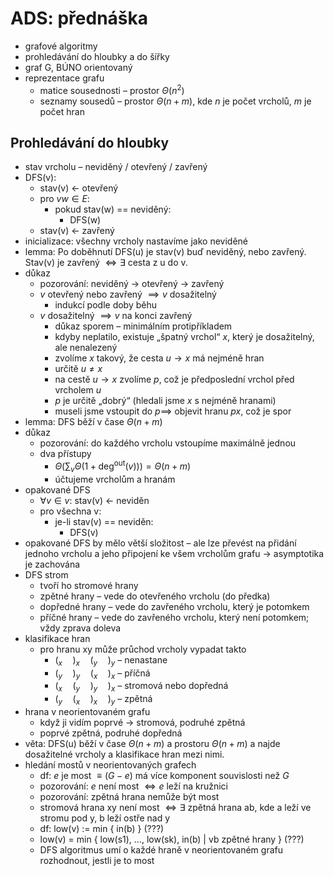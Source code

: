 # ADS: přednáška

- grafové algoritmy
- prohledávání do hloubky a do šířky
- graf G, BÚNO orientovaný
- reprezentace grafu
	- matice sousednosti – prostor $\Theta(n^2)$
	- seznamy sousedů – prostor $\Theta(n+m)$, kde $n$ je počet vrcholů, $m$ je počet hran

## Prohledávání do hloubky

- stav vrcholu – neviděný / otevřený / zavřený
- DFS(v):
	- stav(v) $\leftarrow$ otevřený
	- pro $vw\in E$:
		- pokud stav(w) == neviděný:
			- DFS(w)
	- stav(v) $\leftarrow$ zavřený
- inicializace: všechny vrcholy nastavíme jako neviděné
- lemma: Po doběhnutí DFS(u) je stav(v) buď neviděný, nebo zavřený. Stav(v) je zavřený $\iff\exists$ cesta z u do v.
- důkaz
	- pozorování: neviděný → otevřený → zavřený
	- $v$ otevřený nebo zavřený $\implies v$ dosažitelný
		- indukcí podle doby běhu
	- $v$ dosažitelný $\implies v$ na konci zavřený
		- důkaz sporem – minimálním protipříkladem
		- kdyby neplatilo, existuje „špatný vrchol“ $x$, který je dosažitelný, ale nenalezený
		- zvolíme $x$ takový, že cesta $u\to x$ má nejméně hran
		- určitě $u\neq x$
		- na cestě $u\to x$ zvolíme $p$, což je předposlední vrchol před vrcholem $u$
		- $p$ je určitě „dobrý“ (hledali jsme $x$ s nejméně hranami)
		- museli jsme vstoupit do $p\implies$ objevit hranu $px$, což je spor
- lemma: DFS běží v čase $\Theta(n+m)$
- důkaz
	- pozorování: do každého vrcholu vstoupíme maximálně jednou
	- dva přístupy
		- $\Theta(\sum_v\Theta(1+\text{deg}^{\text{out}}(v)))=\Theta(n+m)$
		- účtujeme vrcholům a hranám
- opakované DFS
	- $\forall v\in v:$ stav(v) $\leftarrow$ neviděn
	- pro všechna v:
		- je-li stav(v) == neviděn:
			- DFS(v)
- opakované DFS by mělo větší složitost – ale lze převést na přidání jednoho vrcholu a jeho připojení ke všem vrcholům grafu → asymptotika je zachována
- DFS strom
	- tvoří ho stromové hrany
	- zpětné hrany – vede do otevřeného vrcholu (do předka)
	- dopředné hrany – vede do zavřeného vrcholu, který je potomkem
	- příčné hrany – vede do zavřeného vrcholu, který není potomkem; vždy zprava doleva
- klasifikace hran
	- pro hranu xy může průchod vrcholy vypadat takto
		- $(_x\quad)_x\quad(_y\quad)_y$ – nenastane
		- $(_y\quad)_y\quad(_x\quad)_x$ – příčná
		- $(_x\quad(_y\quad)_y\quad)_x$ – stromová nebo dopředná
		- $(_y\quad(_x\quad)_x\quad)_y$ – zpětná
- hrana v neorientovaném grafu
	- když ji vidím poprvé → stromová, podruhé zpětná
	- poprvé zpětná, podruhé dopředná
- věta: DFS(u) běží v čase $\Theta(n+m)$ a prostoru $\Theta(n+m)$ a najde dosažitelné vrcholy a klasifikace hran mezi nimi.
- hledání mostů v neorientovaných grafech
	- df: $e$ je most $\equiv (G-e)$ má více komponent souvislosti než $G$
	- pozorování: $e$ není most $\iff e$ leží na kružnici
	- pozorování: zpětná hrana nemůže být most
	- stromová hrana xy není most $\iff\exists$ zpětná hrana ab, kde a leží ve stromu pod y, b leží ostře nad y
	- df: low(v) := min { in(b) } (???)
	- low(v) = min { low(s1), …, low(sk), in(b) | vb zpětné hrany } (???)
	- DFS algoritmus umí o každé hraně v neorientovaném grafu rozhodnout, jestli je to most